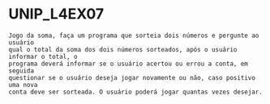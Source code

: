 # UNIP_L4EX07
    Jogo da soma, faça um programa que sorteia dois números e pergunte ao usuário
    qual o total da soma dos dois números sorteados, após o usuário informar o total, o
    programa deverá informar se o usuário acertou ou errou a conta, em seguida
    questionar se o usuário deseja jogar novamente ou não, caso positivo uma nova
    conta deve ser sorteada. O usuário poderá jogar quantas vezes desejar.
